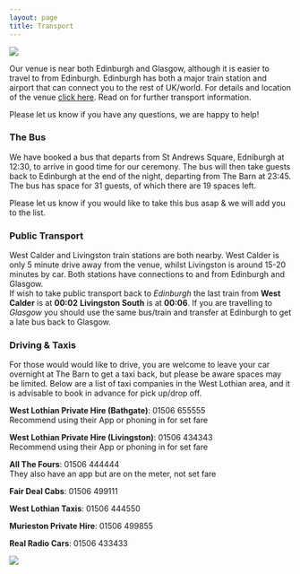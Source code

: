 ```yaml
---
layout: page
title: Transport
---
```


<a href="https://lh3.googleusercontent.com/tgGTI5ENL_tDQRi4vmQfQOTL3PoC87zLCCU6cP_1ZGEjB3NC19ND5yAB2CsG133iOPJ5bQ1zllY1e_f2RQxTk7oX3wtU4aaN3Lm0qXdz-EtSeI_1pm-bh29Q2htWpD-1jMY3qas_BA=w2400?source=screenshot.guru"> <img src="https://lh3.googleusercontent.com/tgGTI5ENL_tDQRi4vmQfQOTL3PoC87zLCCU6cP_1ZGEjB3NC19ND5yAB2CsG133iOPJ5bQ1zllY1e_f2RQxTk7oX3wtU4aaN3Lm0qXdz-EtSeI_1pm-bh29Q2htWpD-1jMY3qas_BA=w600-h315-p-k" /> </a>

Our venue is near both Edinburgh and Glasgow, although it is easier to travel to from Edinburgh. Edinburgh has both a major train station and airport that can connect you to the rest of UK/world. For details and location of the venue [click here](venue.md). Read on for further transport information.

Please let us know if you have any questions, we are happy to help!

### The Bus

We have booked a bus that departs from St Andrews Square, Edniburgh at 12:30, to arrive in good time for our ceremony. The bus will then take guests back to Edinburgh at the end of the night, departing from The Barn at 23:45. The bus has space for 31 guests, of which there are 19 spaces left. 

Please let us know if you would like to take this bus asap & we will add you to the list.

### Public Transport

West Calder and Livingston train stations are both nearby. West Calder is only 5 minute drive away from the venue, whilst Livingston is around 15-20 minutes by car. Both stations have connections to and from Edinburgh and Glasgow.<br/> 
If wish to take public transport back to *Edinburgh* the last train from **West Calder** is at **00:02** **Livingston South** is at **00:06**. If you are travelling to *Glasgow* you should use the same bus/train and transfer at Edinburgh to get a late bus back to Glasgow.

### Driving & Taxis

For those would would like to drive, you are welcome to leave your car overnight at The Barn to get a taxi back, but please be aware spaces may be limited. Below are a list of taxi companies in the West Lothian area, and it is advisable to book in advance for pick up/drop off.

**West Lothian Private Hire (Bathgate)**: 01506 655555<br/>
Recommend using their App or phoning in for set fare

**West Lothian Private Hire (Livingston)**: 01506 434343<br/>
Recommend using their App or phoning in for set fare

**All The Fours**: 01506 444444<br/>
They also have an app but are on the meter, not set fare

**Fair Deal Cabs**: 01506 499111

**West Lothian Taxis**: 01506 444550

**Murieston Private Hire**: 01506 499855

**Real Radio Cars**: 01506 433433

<a href="https://lh3.googleusercontent.com/JMg6-FtF7BmUks90Zb7--8eXI2BB0kKajmGFQLhoiLcOcfeUaj51QG6Gbd1NAf7nER9BdsAyGSZXmlutdcY6XnfdzqXMtUDuHrEP_glhjE3unYT9nswt-CDaRMKJlW0hwe2S2_oy8w=w2400?source=screenshot.guru"> <img src="https://lh3.googleusercontent.com/JMg6-FtF7BmUks90Zb7--8eXI2BB0kKajmGFQLhoiLcOcfeUaj51QG6Gbd1NAf7nER9BdsAyGSZXmlutdcY6XnfdzqXMtUDuHrEP_glhjE3unYT9nswt-CDaRMKJlW0hwe2S2_oy8w=w600-h315-p-k" /> </a>
